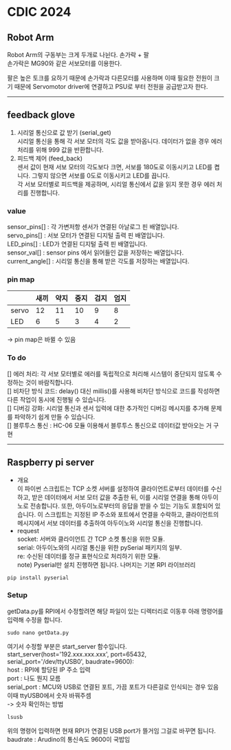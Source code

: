 # CDIC 2024 
## Robot Arm 
Robot Arm의 구동부는 크게 두개로 나뉜다. 손가락 + 팔  
손가락은 MG90와 같은 서보모터를 이용한다.  

팔은 높은 토크를 요하기 때문에 손가락과 다른모터를 사용하며 이때 필요한 전원이 크기 때문에 Servomotor driver에 연결하고 PSU로 부터 전원을 공급받고자 한다.  


---

## feedback glove
1) 시리얼 통신으로 값 받기 (serial_get)  
  시리얼 통신을 통해 각 서보 모터의 각도 값을 받아옵니다. 데이터가 없을 경우 에러 처리를 위해 999 값을 반환합니다.  
2) 피드백 제어 (feed_back)  
  센서 값이 현재 서보 모터의 각도보다 크면, 서보를 180도로 이동시키고 LED를 켭니다. 그렇지 않으면 서보를 0도로 이동시키고 LED를 끕니다.  
  각 서보 모터별로 피드백을 제공하며, 시리얼 통신에서 값을 읽지 못한 경우 에러 처리를 진행합니다.  

### value
  sensor_pins[]    : 각 가변저항 센서가 연결된 아날로그 핀 배열입니다.  
  servo_pins[]     : 서보 모터가 연결된 디지털 출력 핀 배열입니다.  
  LED_pins[]       : LED가 연결된 디지털 출력 핀 배열입니다.  
  sensor_val[]     : sensor pins 에서 읽어들인 값을 저장하는 배열입니다.  
  current_angle[]  : 시리얼 통신을 통해 받은 각도를 저장하는 배열입니다.  
  
### pin map 
|    |새끼  |약지 |중지 |검지 |엄지  |
|---  |---  |---  |---  |---  |---  |
|servo|12   |11   |10   |9    |8    | 
|LED  |6    |5    |3    |4    |2    |

-> pin map은 바뀔 수 있음 

### To do 

[] 에러 처리: 각 서보 모터별로 에러를 독립적으로 처리해 시스템이 중단되지 않도록 수정하는 것이 바람직합니다.  
[] 비차단 방식 코드: delay() 대신 millis()를 사용해 비차단 방식으로 코드를 작성하면 다른 작업이 동시에 진행될 수 있습니다.  
[] 디버깅 강화: 시리얼 통신과 센서 입력에 대한 추가적인 디버깅 메시지를 추가해 문제를 파악하기 쉽게 만들 수 있습니다.  
[] 블루투스 통신 : HC-06 모듈 이용해서 블루투스 통신으로 데이터값 받아오는 거 구현 

---

## Raspberry pi server
- 개요  
이 파이썬 스크립트는 TCP 소켓 서버를 설정하여 클라이언트로부터 데이터를 수신하고, 받은 데이터에서 서보 모터 값을 추출한 뒤, 이를 시리얼 연결을 통해 아두이노로 전송합니다. 또한, 아두이노로부터의 응답을 받을 수 있는 기능도 포함되어 있습니다. 이 스크립트는 지정된 IP 주소와 포트에서 연결을 수락하고, 클라이언트의 메시지에서 서보 데이터를 추출하여 아두이노와 시리얼 통신을 진행합니다.  
- request  
socket: 서버와 클라이언트 간 TCP 소켓 통신을 위한 모듈.  
serial: 아두이노와의 시리얼 통신을 위한 pySerial 패키지의 일부.  
re: 수신된 데이터를 정규 표현식으로 처리하기 위한 모듈.  
note) Pyserial만 설치 진행하면 됩니다. 나머지는 기본 RPI 라이브러리  

```powershell
pip install pyserial
```

### Setup
getData.py를 RPI에서 수정할려면 해당 파일이 있는 디렉터리로 이동후 아래 명령어를 입력해 수정을 합니다.  
```
sudo nano getData.py
```
여기서 수정할 부분은 start_server 함수입니다.  
start_server(host='192.xxx.xxx.xxx', port=65432, serial_port='/dev/ttyUSB0', baudrate=9600):  
host : RPI에 할당된 IP 주소 입력    
port : 나도 뭔지 모름   
serial_port : MCU와 USB로 연결된 포트, 가끔 포트가 다른걸로 인식되는 경우 있음 이때 ttyUSB0에서 숫자 바꿔주셈   
-> 숫자 확인하는 방법  
```
lsusb
```
위의 명령어 입력하면 현재 RPI가 연결된 USB port가 뜰거임 그걸로 바꾸면 됩니다.  
baudrate : Arudino의 통신속도 9600이 국밥임  
